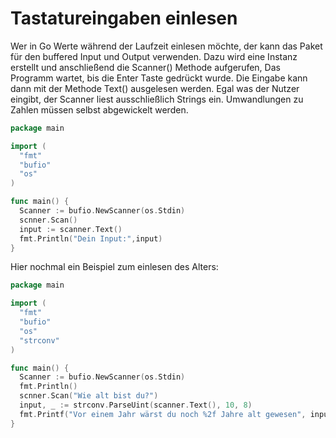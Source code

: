 # Tastatureingaben einlesen
Wer in Go Werte während der Laufzeit einlesen möchte, der kann das Paket für den buffered Input und Output verwenden. Dazu wird eine Instanz erstellt und anschließend die Scanner() Methode aufgerufen, Das Programm wartet, bis die Enter Taste gedrückt wurde. Die Eingabe kann dann mit der Methode Text() ausgelesen werden. Egal was der Nutzer eingibt, der Scanner liest ausschließlich Strings ein. Umwandlungen zu Zahlen müssen selbst abgewickelt werden.
```go
package main

import (
  "fmt"
  "bufio"
  "os"
)

func main() {
  Scanner := bufio.NewScanner(os.Stdin)
  scnner.Scan()
  input := scanner.Text()
  fmt.Println("Dein Input:",input)
}
```

Hier nochmal ein Beispiel zum einlesen des Alters:
```go
package main

import (
  "fmt"
  "bufio"
  "os"
  "strconv"
)

func main() {
  Scanner := bufio.NewScanner(os.Stdin)
  fmt.Println()
  scnner.Scan("Wie alt bist du?")
  input, _ := strconv.ParseUint(scanner.Text(), 10, 8)
  fmt.Printf("Vor einem Jahr wärst du noch %2f Jahre alt gewesen", input - 1)
}
```
